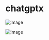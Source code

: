 # chatgptx

![image](https://github.com/Aseem5047/chatgptx/assets/80787027/09acdcce-9efb-47d2-a988-8bffa4691489)

![image](https://github.com/Aseem5047/chatgptx/assets/80787027/1ebe6309-cb3d-457a-a385-5693a0ef4603)



